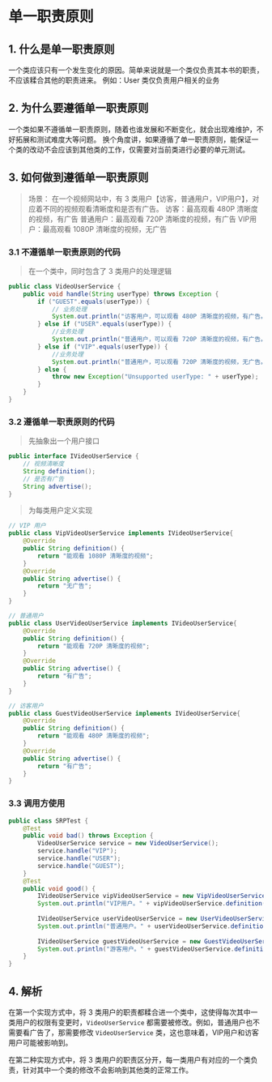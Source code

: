 # 单一职责原则
## 1. 什么是单一职责原则
一个类应该只有一个发生变化的原因。简单来说就是一个类仅负责其本书的职责，不应该糅合其他的职责进来。
例如：User 类仅负责用户相关的业务


## 2. 为什么要遵循单一职责原则
一个类如果不遵循单一职责原则，随着也谁发展和不断变化，就会出现难维护，不好拓展和测试难度大等问题。
换个角度讲，如果遵循了单一职责原则，能保证一个类的改动不会应该到其他类的工作，仅需要对当前类进行必要的单元测试。


## 3. 如何做到遵循单一职责原则
> 场景：
> 在一个视频网站中，有 3 类用户【访客，普通用户，VIP用户】，对应着不同的视频观看清晰度和是否有广告。
> 访客：最高观看 480P 清晰度的视频，有广告
> 普通用户：最高观看 720P 清晰度的视频，有广告
> VIP用户：最高观看 1080P 清晰度的视频，无广告

### 3.1 不遵循单一职责原则的代码
> 在一个类中，同时包含了 3 类用户的处理逻辑

```java
public class VideoUserService {  
    public void handle(String userType) throws Exception {  
        if ("GUEST".equals(userType)) {  
            // 业务处理  
            System.out.println("访客用户，可以观看 480P 清晰度的视频，有广告。");  
        } else if ("USER".equals(userType)) {  
            //业务处理  
            System.out.println("普通用户，可以观看 720P 清晰度的视频，有广告。");  
        } else if ("VIP".equals(userType)) {  
            //业务处理  
            System.out.println("普通用户，可以观看 720P 清晰度的视频，无广告。");  
        } else {  
            throw new Exception("Unsupported userType: " + userType);  
        }  
    }  
}
```


### 3.2 遵循单一职责原则的代码
> 先抽象出一个用户接口
```java
public interface IVideoUserService {  
    // 视频清晰度  
    String definition();  
    // 是否有广告  
    String advertise();  
}
```

> 为每类用户定义实现
```java
// VIP 用户
public class VipVideoUserService implements IVideoUserService{  
    @Override  
    public String definition() {  
        return "能观看 1080P 清晰度的视频";  
    }  
    @Override  
    public String advertise() {  
        return "无广告";  
    }  
}

// 普通用户
public class UserVideoUserService implements IVideoUserService{  
    @Override  
    public String definition() {  
        return "能观看 720P 清晰度的视频";  
    }  
    @Override  
    public String advertise() {  
        return "有广告";  
    }  
}

// 访客用户
public class GuestVideoUserService implements IVideoUserService{  
    @Override  
    public String definition() {  
        return "能观看 480P 清晰度的视频";  
    }  
    @Override  
    public String advertise() {  
        return "有广告";  
    }  
}
```

### 3.3 调用方使用
```java
public class SRPTest {  
    @Test  
    public void bad() throws Exception {  
        VideoUserService service = new VideoUserService();  
        service.handle("VIP");  
        service.handle("USER");  
        service.handle("GUEST");  
    }  
    @Test  
    public void good() {  
        IVideoUserService vipVideoUserService = new VipVideoUserService();  
        System.out.println("VIP用户。" + vipVideoUserService.definition() + vipVideoUserService.advertise());  
  
        IVideoUserService userVideoUserService = new UserVideoUserService();  
        System.out.println("普通用户。" + userVideoUserService.definition() + userVideoUserService.advertise());  
  
        IVideoUserService guestVideoUserService = new GuestVideoUserService();  
        System.out.println("游客用户。" + guestVideoUserService.definition() + guestVideoUserService.advertise());  
    }  
}
```


## 4. 解析
在第一个实现方式中，将 3 类用户的职责都糅合进一个类中，这使得每次其中一类用户的权限有变更时，`VideoUserService`  都需要被修改。例如，普通用户也不需要看广告了，那需要修改 `VideoUserService` 类，这也意味着，VIP用户和访客用户可能被影响到。

在第二种实现方式中，将 3 类用户的职责区分开，每一类用户有对应的一个类负责，针对其中一个类的修改不会影响到其他类的正常工作。
